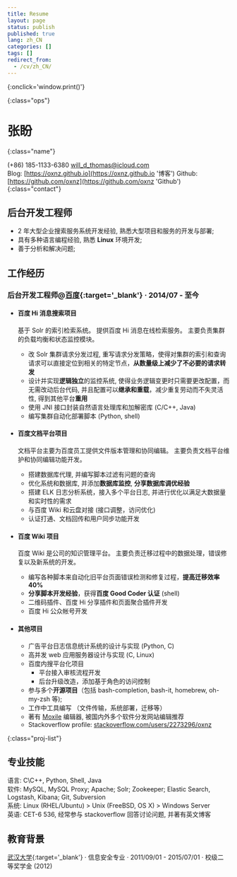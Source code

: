 ```yaml
---
title: Resume
layout: page
status: publish
published: true
lang: zh_CN
categories: []
tags: []
redirect_from:
  - /cv/zh_CN/
---
```


<link href="/css/resume.css" rel="stylesheet" />
<style type="text/css">
.post-content {
	font-family: 'PingFang SC', 'Hiragino Sans GB',
		'Microsoft YaHei',
		'WenQuanYi Micro Hei',
		'Helvetica Neue', Helvetica, Arial, sans-serif;
}

.post-content h4 {
	font-size: 16px;
	margin-bottom: 5px;
}

ul.proj-list {
	margin: 0;
	list-style: none;
}

ul.proj-list > li > ul {
	margin-left: 30px;
	list-style: initial;
}
</style>

[<i class="fa fa-language"></i>](/resume/ '英文简历')
[<i class="fa fa-print"></i>](# '打印简历'){:onclick='window.print()'}
<!--
[<i class="fa fa-download"></i>](/assets/resume.pdf '下载简历')
-->
{:class="ops"}

# 张盼
{:class="name"}

<i class="fa fa-fw fa-phone"></i> (+86) 185-1133-6380
<i class="fa fa-fw fa-envelope-o"></i> [will_d_thomas@icloud.com](mailto:will_d_thomas@icloud.com)
<br/>
<i class="fa fa-fw fa-globe"></i> Blog: [https://oxnz.github.io](https://oxnz.github.io '博客')
Github: [https://github.com/oxnz](https://github.com/oxnz 'Github')
{:class="contact"}

<!--
<br/>
<i class="fa fa-fw fa-map-marker"></i> 北京市海淀区西北旺东路10号院百度科技园3号楼100000
-->

## 后台开发工程师

* 2 年大型企业搜索服务系统开发经验, 熟悉大型项目和服务的开发与部署;
* 具有多种语言编程经验, 熟悉 **Linux** 环境开发;
* 善于分析和解决问题;

## 工作经历

### 后台开发工程师@[百度](https://www.baidu.com){:target='_blank'} &middot; 2014/07 - 至今

* #### 百度 Hi 消息搜索项目

	基于 Solr 的索引检索系统。
	提供百度 Hi 消息在线检索服务。
	主要负责集群的负载均衡和状态监控模块。

	* 改 Solr 集群请求分发过程, 重写请求分发策略，使得对集群的索引和查询请求可以直接定位到相关的特定节点，**从数量级上减少了不必要的请求转发**
	* 设计并实现**逻辑独立**的监控系统, 使得业务逻辑变更时只需要更改配置，而无需改动后台代码, 并且配置可以**继承和重载**，减少重复劳动而不失灵活性, 得到其他平台**重用**
	* 使用 JNI 接口封装自然语言处理库和加解密库 (C/C++, Java)
	* 编写集群自动化部署脚本 (Python, shell)

* #### 百度文档平台项目

	文档平台主要为百度员工提供文件版本管理和协同编辑。
	主要负责文档平台维护和协同编辑功能开发。

	* 搭建数据库代理, 并编写脚本过滤有问题的查询
	* 优化系统和数据库, 并添加**数据库监控**, **分享数据库调优经验**
	* 搭建 ELK 日志分析系统，接入多个平台日志, 并进行优化以满足大数据量和实时性的需求
	* 与百度 Wiki 和云盘对接 (接口调整，访问优化)
	* 认证打通、文档回传和用户同步功能开发

* #### 百度 Wiki 项目

	百度 Wiki 是公司的知识管理平台。
	主要负责迁移过程中的数据处理，错误修复以及新系统的开发。

	* 编写各种脚本来自动化旧平台页面错误检测和修复过程，**提高迁移效率40%**
	* **分享脚本开发经验**，获得**百度 Good Coder 认证** (shell)
	* 二维码插件、百度 Hi 分享插件和页面聚合插件开发
	* 百度 Hi 公众帐号开发

* #### 其他项目

	* 广告平台日志信息统计系统的设计与实现 (Python, C)
	* 高并发 web 应用服务器设计与实现 (C, Linux)
	* 百度内搜平台化项目
		* 平台接入审核流程开发
		* 后台升级改造，添加基于角色的访问控制
	* 参与多个**开源项目**（包括 bash-completion, bash-it, homebrew, oh-my-zsh 等);
	* 工作中工具编写 （文件传输，系统部署，迁移等）
	* 著有 [Moxile](https://itunes.apple.com/us/app/moxile/id989166472) 编辑器, 被国内外多个软件分发网站编辑推荐
	* Stackoverflow profile: [stackoverflow.com/users/2273296/oxnz](https://stackoverflow.com/users/2273296/oxnz)

{:class="proj-list"}

## 专业技能

语言: C\C++, Python, Shell, Java
<br/>
软件:
MySQL, MySQL Proxy;
Apache;
Solr;
Zookeeper;
Elastic Search, Logstash, Kibana;
Git, Subversion
<br/>
系统: Linux (RHEL/Ubuntu) > Unix (FreeBSD, OS X) > Windows Server
<br/>
英语: CET-6 536, 经常参与 stackoverflow 回答讨论问题, 并著有英文博客

## 教育背景

[武汉大学](http://www.whu.edu.cn/){:target='_blank'}
&middot;
信息安全专业
&middot; 2011/09/01 - 2015/07/01 &middot; 校级二等奖学金 (2012)
